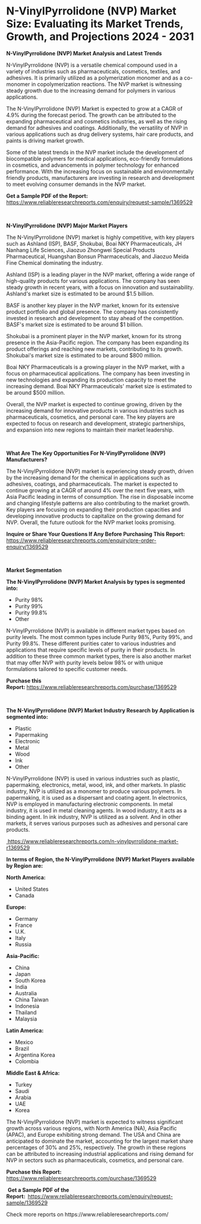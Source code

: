 <p><h1>N-VinylPyrrolidone (NVP) Market Size: Evaluating its Market Trends, Growth, and Projections 2024 - 2031</h1></p><p><strong>N-VinylPyrrolidone (NVP) Market Analysis and Latest Trends</strong></p>
<p><p>N-VinylPyrrolidone (NVP) is a versatile chemical compound used in a variety of industries such as pharmaceuticals, cosmetics, textiles, and adhesives. It is primarily utilized as a polymerization monomer and as a co-monomer in copolymerization reactions. The NVP market is witnessing steady growth due to the increasing demand for polymers in various applications.</p><p>The N-VinylPyrrolidone (NVP) Market is expected to grow at a CAGR of 4.9% during the forecast period. The growth can be attributed to the expanding pharmaceutical and cosmetics industries, as well as the rising demand for adhesives and coatings. Additionally, the versatility of NVP in various applications such as drug delivery systems, hair care products, and paints is driving market growth.</p><p>Some of the latest trends in the NVP market include the development of biocompatible polymers for medical applications, eco-friendly formulations in cosmetics, and advancements in polymer technology for enhanced performance. With the increasing focus on sustainable and environmentally friendly products, manufacturers are investing in research and development to meet evolving consumer demands in the NVP market.</p></p>
<p><strong>Get a Sample PDF of the Report:&nbsp;</strong> <a href="https://www.reliableresearchreports.com/enquiry/request-sample/1369529">https://www.reliableresearchreports.com/enquiry/request-sample/1369529</a></p>
<p>&nbsp;</p>
<p><strong>N-VinylPyrrolidone (NVP) Major Market Players</strong></p>
<p><p>The N-VinylPyrrolidone (NVP) market is highly competitive, with key players such as Ashland (ISP), BASF, Shokubai, Boai NKY Pharmaceuticals, JH Nanhang Life Sciences, Jiaozuo Zhongwei Special Products Pharmaceutical, Huangshan Bonsun Pharmaceuticals, and Jiaozuo Meida Fine Chemical dominating the industry.</p><p>Ashland (ISP) is a leading player in the NVP market, offering a wide range of high-quality products for various applications. The company has seen steady growth in recent years, with a focus on innovation and sustainability. Ashland's market size is estimated to be around $1.5 billion.</p><p>BASF is another key player in the NVP market, known for its extensive product portfolio and global presence. The company has consistently invested in research and development to stay ahead of the competition. BASF's market size is estimated to be around $1 billion.</p><p>Shokubai is a prominent player in the NVP market, known for its strong presence in the Asia-Pacific region. The company has been expanding its product offerings and reaching new markets, contributing to its growth. Shokubai's market size is estimated to be around $800 million.</p><p>Boai NKY Pharmaceuticals is a growing player in the NVP market, with a focus on pharmaceutical applications. The company has been investing in new technologies and expanding its production capacity to meet the increasing demand. Boai NKY Pharmaceuticals' market size is estimated to be around $500 million.</p><p>Overall, the NVP market is expected to continue growing, driven by the increasing demand for innovative products in various industries such as pharmaceuticals, cosmetics, and personal care. The key players are expected to focus on research and development, strategic partnerships, and expansion into new regions to maintain their market leadership.</p></p>
<p>&nbsp;</p>
<p><strong>What Are The Key Opportunities For N-VinylPyrrolidone (NVP) Manufacturers?</strong></p>
<p><p>The N-VinylPyrrolidone (NVP) market is experiencing steady growth, driven by the increasing demand for the chemical in applications such as adhesives, coatings, and pharmaceuticals. The market is expected to continue growing at a CAGR of around 4% over the next five years, with Asia Pacific leading in terms of consumption. The rise in disposable income and changing lifestyle patterns are also contributing to the market growth. Key players are focusing on expanding their production capacities and developing innovative products to capitalize on the growing demand for NVP. Overall, the future outlook for the NVP market looks promising.</p></p>
<p><strong>Inquire or Share Your Questions If Any Before Purchasing This Report:</strong> <a href="https://www.reliableresearchreports.com/enquiry/pre-order-enquiry/1369529">https://www.reliableresearchreports.com/enquiry/pre-order-enquiry/1369529</a></p>
<p>&nbsp;</p>
<p><strong>Market Segmentation</strong></p>
<p><strong>The N-VinylPyrrolidone (NVP) Market Analysis by types is segmented into:</strong></p>
<p><ul><li>Purity 98%</li><li>Purity 99%</li><li>Purity 99.8%</li><li>Other</li></ul></p>
<p><p>N-VinylPyrrolidone (NVP) is available in different market types based on purity levels. The most common types include Purity 98%, Purity 99%, and Purity 99.8%. These different purities cater to various industries and applications that require specific levels of purity in their products. In addition to these three common market types, there is also another market that may offer NVP with purity levels below 98% or with unique formulations tailored to specific customer needs.</p></p>
<p><strong>Purchase this Report:&nbsp;</strong><a href="https://www.reliableresearchreports.com/purchase/1369529">https://www.reliableresearchreports.com/purchase/1369529</a></p>
<p>&nbsp;</p>
<p><strong>The N-VinylPyrrolidone (NVP) Market Industry Research by Application is segmented into:</strong></p>
<p><ul><li>Plastic</li><li>Papermaking</li><li>Electronic</li><li>Metal</li><li>Wood</li><li>Ink</li><li>Other</li></ul></p>
<p><p>N-VinylPyrrolidone (NVP) is used in various industries such as plastic, papermaking, electronics, metal, wood, ink, and other markets. In plastic industry, NVP is utilized as a monomer to produce various polymers. In papermaking, it is used as a dispersant and coating agent. In electronics, NVP is employed in manufacturing electronic components. In metal industry, it is used in metal cleaning agents. In wood industry, it acts as a binding agent. In ink industry, NVP is utilized as a solvent. And in other markets, it serves various purposes such as adhesives and personal care products.</p></p>
<p><a href="https://www.reliableresearchreports.com/n-vinylpyrrolidone-market-r1369529">&nbsp;https://www.reliableresearchreports.com/n-vinylpyrrolidone-market-r1369529</a></p>
<p><strong>In terms of Region, the N-VinylPyrrolidone (NVP) Market Players available by Region are:</strong></p>
<p>
    <p> <strong> North America: </strong>
        <ul>
            <li>United States</li>
            <li>Canada</li>
        </ul>
        </p> 
    <p> <strong> Europe: </strong>
        <ul>
            <li>Germany</li>
            <li>France</li>
            <li>U.K.</li>
            <li>Italy</li>
            <li>Russia</li>
        </ul>
        </p> 
    <p> <strong> Asia-Pacific: </strong>
        <ul>
            <li>China</li>
            <li>Japan</li>
            <li>South Korea</li>
            <li>India</li>
            <li>Australia</li>
            <li>China Taiwan</li>
            <li>Indonesia</li>
            <li>Thailand</li>
            <li>Malaysia</li>
        </ul>
        </p> 
    <p> <strong> Latin America: </strong>
        <ul>
            <li>Mexico</li>
            <li>Brazil</li>
            <li>Argentina Korea</li>
            <li>Colombia</li>
        </ul>
        </p> 
    <p> <strong> Middle East & Africa: </strong>
        <ul>
            <li>Turkey</li>
            <li>Saudi</li>
            <li>Arabia</li>
            <li>UAE</li>
            <li>Korea</li>
        </ul>
    </p>
    </p>
<p><p>The N-VinylPyrrolidone (NVP) market is expected to witness significant growth across various regions, with North America (NA), Asia Pacific (APAC), and Europe exhibiting strong demand. The USA and China are anticipated to dominate the market, accounting for the largest market share percentages of 30% and 25%, respectively. The growth in these regions can be attributed to increasing industrial applications and rising demand for NVP in sectors such as pharmaceuticals, cosmetics, and personal care.</p></p>
<p><strong>Purchase this Report: </strong><a href="https://www.reliableresearchreports.com/purchase/1369529">https://www.reliableresearchreports.com/purchase/1369529</a></p>
<p>&nbsp;<strong>Get a Sample PDF of the Report:&nbsp;&nbsp;</strong><a href="https://www.reliableresearchreports.com/enquiry/request-sample/1369529">https://www.reliableresearchreports.com/enquiry/request-sample/1369529</a></p>
<p><strong></strong></p>
<p>Check more reports on https://www.reliableresearchreports.com/</p>